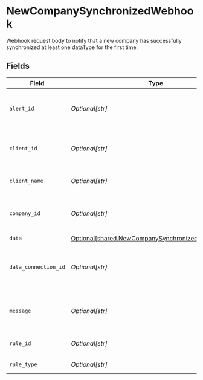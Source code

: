 # NewCompanySynchronizedWebhook

Webhook request body to notify that a new company has successfully synchronized at least one dataType for the first time.


## Fields

| Field                                                                                                          | Type                                                                                                           | Required                                                                                                       | Description                                                                                                    | Example                                                                                                        |
| -------------------------------------------------------------------------------------------------------------- | -------------------------------------------------------------------------------------------------------------- | -------------------------------------------------------------------------------------------------------------- | -------------------------------------------------------------------------------------------------------------- | -------------------------------------------------------------------------------------------------------------- |
| `alert_id`                                                                                                     | *Optional[str]*                                                                                                | :heavy_minus_sign:                                                                                             | Unique identifier of the webhook event.                                                                        |                                                                                                                |
| `client_id`                                                                                                    | *Optional[str]*                                                                                                | :heavy_minus_sign:                                                                                             | Unique identifier for your client in Codat.                                                                    |                                                                                                                |
| `client_name`                                                                                                  | *Optional[str]*                                                                                                | :heavy_minus_sign:                                                                                             | Name of your client in Codat.                                                                                  |                                                                                                                |
| `company_id`                                                                                                   | *Optional[str]*                                                                                                | :heavy_minus_sign:                                                                                             | Unique identifier for your SMB in Codat.                                                                       | 8a210b68-6988-11ed-a1eb-0242ac120002                                                                           |
| `data`                                                                                                         | [Optional[shared.NewCompanySynchronizedWebhookData]](../../models/shared/newcompanysynchronizedwebhookdata.md) | :heavy_minus_sign:                                                                                             | N/A                                                                                                            |                                                                                                                |
| `data_connection_id`                                                                                           | *Optional[str]*                                                                                                | :heavy_minus_sign:                                                                                             | Unique identifier for a company's data connection.                                                             | 2e9d2c44-f675-40ba-8049-353bfcb5e171                                                                           |
| `message`                                                                                                      | *Optional[str]*                                                                                                | :heavy_minus_sign:                                                                                             | A human-readable message about the webhook.                                                                    |                                                                                                                |
| `rule_id`                                                                                                      | *Optional[str]*                                                                                                | :heavy_minus_sign:                                                                                             | Unique identifier for the rule.                                                                                |                                                                                                                |
| `rule_type`                                                                                                    | *Optional[str]*                                                                                                | :heavy_minus_sign:                                                                                             | The type of rule.                                                                                              |                                                                                                                |
